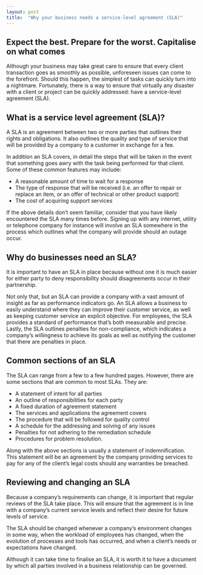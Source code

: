 ```yaml
---
layout: post
title:  "Why your business needs a service-level agreement (SLA)"
---
```

## Expect the best. Prepare for the worst. Capitalise on what comes
Although your business may take great care to ensure that every client transaction goes as smoothly as possible, unforeseen issues can come to the forefront. Should this happen, the simplest of tasks can quickly turn into a nightmare. Fortunately, there is a way to ensure that virtually any disaster with a client or project can be quickly addressed: have a service-level agreement (SLA).

## What is a service level agreement (SLA)?
A SLA is an agreement between two or more parties that outlines their rights and obligations. It also outlines the quality and type of service that will be provided by a company to a customer in exchange for a fee.

In addition an SLA covers, in detail the steps that will be taken in the event that something goes awry with the task being performed for that client. Some of these common features may include:

- A reasonable amount of time to wait for a response
- The type of response that will be received (i.e. an offer to repair or replace an item, or an offer of technical or other product support)
- The cost of acquiring support services

If the above details don’t seem familiar, consider that you have likely encountered the SLA many times before. Signing up with any internet, utility or telephone company for instance will involve an SLA somewhere in the process which outlines what the company will provide should an outage occur.

## Why do businesses need an SLA?
It is important to have an SLA in place because without one it is much easier for either party to deny responsibility should disagreements occur in their partnership.

Not only that, but an SLA can provide a company with a vast amount of insight as far as performance indicators go. An SLA allows a business to easily understand where they can improve their customer service, as well as keeping customer service an explicit objective. For employees, the SLA provides a standard of performance that’s both measurable and precise. Lastly, the SLA outlines penalties for non-compliance, which indicates a company’s willingness to achieve its goals as well as notifying the customer that there are penalties in place.

## Common sections of an SLA
The SLA can range from a few to a few hundred pages. However, there are some sections that are common to most SLAs. They are:

- A statement of intent for all parties
- An outline of responsibilities for each party
- A fixed duration of agreement statement
- The services and applications the agreement covers
- The procedure that will be followed for quality control
- A schedule for the addressing and solving of any issues
- Penalties for not adhering to the remediation schedule
- Procedures for problem resolution.

Along with the above sections is usually a statement of indemnification. This statement will be an agreement by the company providing services to pay for any of the client’s legal costs should any warranties be breached.

## Reviewing and changing an SLA
Because a company’s requirements can change, it is important that regular reviews of the SLA take place. This will ensure that the agreement is in line with a company’s current service levels and reflect their desire for future levels of service.

The SLA should be changed whenever a company’s environment changes in some way, when the workload of employees has changed, when the evolution of processes and tools has occurred, and when a client’s needs or expectations have changed.

Although it can take time to finalise an SLA, it is worth it to have a document by which all parties involved in a business relationship can be governed.

